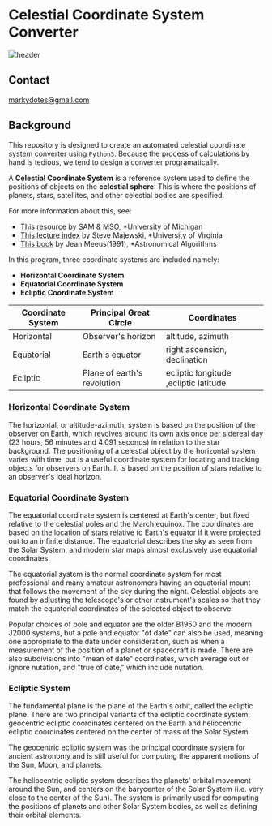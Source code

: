 # Celestial Coordinate System Converter
![header](https://scontent.fmnl17-2.fna.fbcdn.net/v/t1.15752-9/95736226_259143208571065_3115483286978166784_n.jpg?_nc_cat=111&_nc_sid=b96e70&_nc_ohc=YOxydQh7PdQAX9WQrmm&_nc_ht=scontent.fmnl17-2.fna&oh=1481d2e5dcc4683e9a49426be0dd45be&oe=5ED9FA14)

## Contact
markydotes@gmail.com

## Background
This repository is designed to create an automated celestial coordinate system converter using `Python3`. Because the process of calculations by hand is tedious, we tend to design a converter programatically.

A **Celestial Coordinate System** is a reference system used to define the positions of objects on the **celestial sphere**. This is where the positions of planets, stars, satellites, and other celestial bodies are specified. 

For more information about this, see:
* [This resource](https://dept.astro.lsa.umich.edu/resources/ugactivities/Labs/coords/) by SAM & MSO, *University of Michigan
* [This lecture index](https://faculty.virginia.edu/ASTR5610/lectures/COORDS/coords.html) by Steve Majewski, *University of Virginia
* [This book](https://books.google.com.ph/books?id=w5AzyQEACAAJ&dq=astronomical+algorithms&hl=en&sa=X&ved=0ahUKEwjck-yl3Z_pAhUIzTgGHQNxBQMQ6AEIKDAA) by Jean Meeus(1991), *Astronomical Algorithms

In this program, three coordinate systems are included namely: 

* **Horizontal Coordinate System**
* **Equatorial Coordinate System**
* **Ecliptic Coordinate System**

| Coordinate System | Principal Great Circle | Coordinates | 
| --- | --- | --- |
| Horizontal | Observer's horizon | altitude, azimuth | 
| Equatorial | Earth's equator | right ascension, declination |
| Ecliptic | Plane of earth's revolution | ecliptic longitude ,ecliptic latitude |


### Horizontal Coordinate System
The horizontal, or altitude-azimuth, system is based on the position of the observer on Earth, which revolves around its own axis once per sidereal day (23 hours, 56 minutes and 4.091 seconds) in relation to the star background. The positioning of a celestial object by the horizontal system varies with time, but is a useful coordinate system for locating and tracking objects for observers on Earth. It is based on the position of stars relative to an observer's ideal horizon.

### Equatorial Coordinate System
The equatorial coordinate system is centered at Earth's center, but fixed relative to the celestial poles and the March equinox. The coordinates are based on the location of stars relative to Earth's equator if it were projected out to an infinite distance. The equatorial describes the sky as seen from the Solar System, and modern star maps almost exclusively use equatorial coordinates.

The equatorial system is the normal coordinate system for most professional and many amateur astronomers having an equatorial mount that follows the movement of the sky during the night. Celestial objects are found by adjusting the telescope's or other instrument's scales so that they match the equatorial coordinates of the selected object to observe.

Popular choices of pole and equator are the older B1950 and the modern J2000 systems, but a pole and equator "of date" can also be used, meaning one appropriate to the date under consideration, such as when a measurement of the position of a planet or spacecraft is made. There are also subdivisions into "mean of date" coordinates, which average out or ignore nutation, and "true of date," which include nutation.

### Ecliptic System
The fundamental plane is the plane of the Earth's orbit, called the ecliptic plane. There are two principal variants of the ecliptic coordinate system: geocentric ecliptic coordinates centered on the Earth and heliocentric ecliptic coordinates centered on the center of mass of the Solar System.

The geocentric ecliptic system was the principal coordinate system for ancient astronomy and is still useful for computing the apparent motions of the Sun, Moon, and planets.

The heliocentric ecliptic system describes the planets' orbital movement around the Sun, and centers on the barycenter of the Solar System (i.e. very close to the center of the Sun). The system is primarily used for computing the positions of planets and other Solar System bodies, as well as defining their orbital elements.



